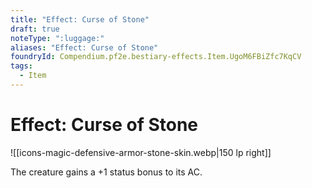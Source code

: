 ```yaml
---
title: "Effect: Curse of Stone"
draft: true
noteType: ":luggage:"
aliases: "Effect: Curse of Stone"
foundryId: Compendium.pf2e.bestiary-effects.Item.UgoM6FBiZfc7KqCV
tags:
  - Item
---
```


# Effect: Curse of Stone
![[icons-magic-defensive-armor-stone-skin.webp|150 lp right]]

The creature gains a +1 status bonus to its AC.
